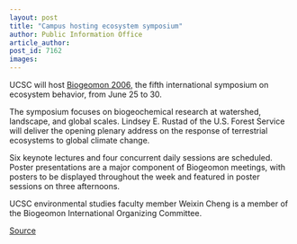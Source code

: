 ```yaml
---
layout: post
title: "Campus hosting ecosystem symposium"
author: Public Information Office
article_author: 
post_id: 7162
images:
---
```


<a name="content" id="content"></a>
<p>
  UCSC will host <a href="http://www3.villanova.edu/conferences/biogeomon2006">Biogeomon 2006,</a> the fifth international symposium on ecosystem behavior, from June 25 to 30.
</p>
<p>
  The symposium focuses on biogeochemical research at watershed, landscape, and global scales. Lindsey E. Rustad of the U.S. Forest Service will deliver the opening plenary address on the response of terrestrial ecosystems to global climate change.
</p>
<p>
  Six keynote lectures and four concurrent daily sessions are scheduled. Poster presentations are a major component of Biogeomon meetings, with posters to be displayed throughout the week and featured in poster sessions on three afternoons.
</p>
<p>
  UCSC environmental studies faculty member Weixin Cheng is a member of the Biogeomon International Organizing Committee.
</p>
<p><a href="http://www1.ucsc.edu/currents/05-06/06-19/brief-symposium.asp" title="Permalink to brief-symposium">Source</a></p>
